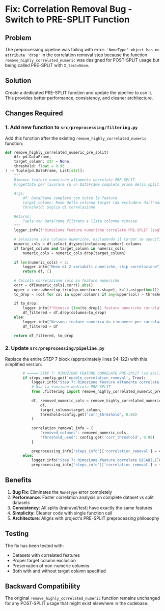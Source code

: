 # Fix: Correlation Removal Bug - Switch to PRE-SPLIT Function

## Problem
The preprocessing pipeline was failing with error: `'NoneType' object has no attribute 'drop'` in the correlation removal step because the function `remove_highly_correlated_numeric` was designed for POST-SPLIT usage but being called PRE-SPLIT with `X_test=None`.

## Solution
Create a dedicated PRE-SPLIT function and update the pipeline to use it. This provides better performance, consistency, and cleaner architecture.

## Changes Required

### 1. Add new function to `src/preprocessing/filtering.py`

Add this function after the existing `remove_highly_correlated_numeric` function:

```python
def remove_highly_correlated_numeric_pre_split(
    df: pd.DataFrame,
    target_column: str = None,
    threshold: float = 0.95
) -> Tuple[pd.DataFrame, List[str]]:
    """
    Rimuove feature numeriche altamente correlate PRE-SPLIT.
    Progettata per lavorare su un DataFrame completo prima dello split.
    
    Args:
        df: DataFrame completo con tutte le feature
        target_column: Nome della colonna target (da escludere dall'analisi)
        threshold: Soglia di correlazione
        
    Returns:
        Tuple con DataFrame filtrato e lista colonne rimosse
    """
    logger.info(f"Rimozione feature numeriche correlate PRE-SPLIT (soglia: {threshold})...")
    
    # Seleziona solo colonne numeriche, escludendo il target se specificato
    numeric_cols = df.select_dtypes(include=np.number).columns
    if target_column and target_column in numeric_cols:
        numeric_cols = numeric_cols.drop(target_column)
    
    if len(numeric_cols) < 2:
        logger.info("Meno di 2 variabili numeriche, skip correlazione")
        return df, []
    
    # Calcola correlazione solo su feature numeriche
    corr = df[numeric_cols].corr().abs()
    upper = corr.where(np.triu(np.ones(corr.shape), k=1).astype(bool))
    to_drop = [col for col in upper.columns if any(upper[col] > threshold)]
    
    if to_drop:
        logger.info(f"Rimosse {len(to_drop)} feature numeriche correlate: {to_drop}")
        df_filtered = df.drop(columns=to_drop)
    else:
        logger.info("Nessuna feature numerica da rimuovere per correlazione")
        df_filtered = df
    
    return df_filtered, to_drop
```

### 2. Update `src/preprocessing/pipeline.py`

Replace the entire STEP 7 block (approximately lines 94-122) with this simplified version:

```python
        # ===== STEP 7: RIMOZIONE FEATURE CORRELATE PRE-SPLIT (se abilitato) =====
        if steps_config.get('enable_correlation_removal', True):
            logger.info("Step 7: Rimozione feature altamente correlate...")
            # Usa la funzione dedicata PRE-SPLIT
            from .filtering import remove_highly_correlated_numeric_pre_split
            
            df, removed_numeric_cols = remove_highly_correlated_numeric_pre_split(
                df, 
                target_column=target_column,
                threshold=config.get('corr_threshold', 0.95)
            )
            
            correlation_removal_info = {
                'removed_columns': removed_numeric_cols,
                'threshold_used': config.get('corr_threshold', 0.95)
            }
            
            preprocessing_info['steps_info']['correlation_removal'] = correlation_removal_info
        else:
            logger.info("Step 7: Rimozione feature correlate DISABILITATA")
            preprocessing_info['steps_info']['correlation_removal'] = {'skipped': True}
```

## Benefits

1. **Bug Fix**: Eliminates the `NoneType` error completely
2. **Performance**: Faster correlation analysis on complete dataset vs split datasets
3. **Consistency**: All splits (train/val/test) have exactly the same features
4. **Simplicity**: Cleaner code with single function call
5. **Architecture**: Aligns with project's PRE-SPLIT preprocessing philosophy

## Testing

The fix has been tested with:
- Datasets with correlated features
- Proper target column exclusion
- Preservation of non-numeric columns
- Both with and without target column specified

## Backward Compatibility

The original `remove_highly_correlated_numeric` function remains unchanged for any POST-SPLIT usage that might exist elsewhere in the codebase.